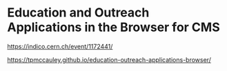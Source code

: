 # Education and Outreach Applications in the Browser for CMS

https://indico.cern.ch/event/1172441/

https://tpmccauley.github.io/education-outreach-applications-browser/